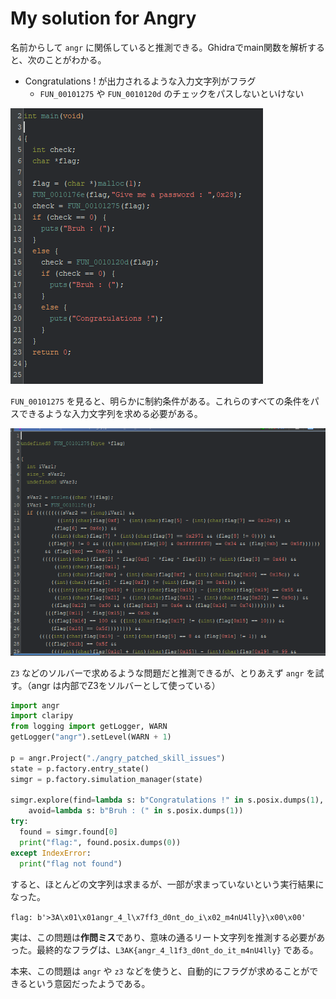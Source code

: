 # My solution for Angry

名前からして `angr` に関係していると推測できる。Ghidraでmain関数を解析すると、次のことがわかる。

- Congratulations ! が出力されるような入力文字列がフラグ
  - `FUN_00101275` や `FUN_0010120d` のチェックをパスしないといけない

![](../assets/main.png)

`FUN_00101275` を見ると、明らかに制約条件がある。これらのすべての条件をパスできるような入力文字列を求める必要がある。

![](../assets/fun1275.png)

`Z3` などのソルバーで求めるような問題だと推測できるが、とりあえず `angr` を試す。（angr は内部でZ3をソルバーとして使っている）

```python
import angr
import claripy
from logging import getLogger, WARN
getLogger("angr").setLevel(WARN + 1)

p = angr.Project("./angry_patched_skill_issues")
state = p.factory.entry_state()
simgr = p.factory.simulation_manager(state)

simgr.explore(find=lambda s: b"Congratulations !" in s.posix.dumps(1),
    avoid=lambda s: b"Bruh : (" in s.posix.dumps(1))
try:
  found = simgr.found[0]
  print("flag:", found.posix.dumps(0))
except IndexError:
  print("flag not found")
```

すると、ほとんどの文字列は求まるが、一部が求まっていないという実行結果になった。

`flag: b'>3A\x01\x01angr_4_l\x7ff3_d0nt_do_i\x02_m4nU4lly}\x00\x00'`

実は、この問題は**作問ミス**であり、意味の通るリート文字列を推測する必要があった。最終的なフラグは、`L3AK{angr_4_l1f3_d0nt_do_it_m4nU4lly}` である。

本来、この問題は `angr` や `z3` などを使うと、自動的にフラグが求めることができるという意図だったようである。